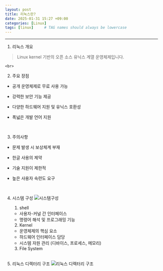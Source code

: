 ```yaml
---
layout: post
title: 리눅스란?
date: 2025-01-31 15:27 +09:00
categories: [Linux]
tags: [linux]     # TAG names should always be lowercase
---
```


---
1. 리눅스 개요
> Linux kernel 기반의 오픈 소스 유닉스 계열 운영체제입니다.

    <br>
2. 주요 장점
- 공개 운영체제로 무료 사용 가능
- 강력한 보안 기능 제공
- 다양한 하드웨어 지원 및 유닉스 호환성
- 폭넓은 개발 언어 지원

    <br>
3. 주의사항
- 문제 발생 시 보상체계 부재
- 한글 사용의 제약
- 기술 지원이 제한적
- 높은 사용자 숙련도 요구

    <br>
4. 시스템 구성
![시스템구성](../assets/img/linux/linuxSystem.png)
    1. shell
    - 사용자-커널 간 인터페이스
    - 명령어 해석 및 프로그래밍 기능

    2. Kernel
    - 운영체제의 핵심 요소
    - 하드웨어 인터페이스 담당
    - 시스템 자원 관리 (디바이스, 프로세스, 메모리)

    3. File System

    <br>
5. 리눅스 디렉터리 구조
![리눅스 디렉터리 구조](../assets/img/linux/linuxdirectory.png)